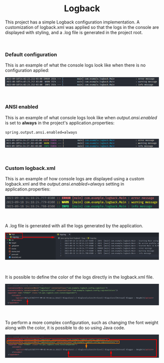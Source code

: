 <h1 align="center"><strong>Logback</strong></h1>

<p>This project has a simple Logback configuration implementation. A customization of logback.xml was applied so that the logs in the console are displayed with styling, and a .log file is generated in the project root.</p>

&nbsp;

<h3><strong>Default configuration</strong></h3>

<p>This is an example of what the console logs look like when there is no configuration applied:</p>

<div align="center">
	<img src="resources/img/logback-default.png">
</div>

&nbsp;

<h3><strong>ANSI enabled</strong></h3>

<p>This is an example of what console logs look like when <i>output.ansi.enabled</i> is set to <strong>always</strong> in the project's application.properties:</p>

```
spring.output.ansi.enabled=always
```

<div align="center">
	<img src="resources/img/logback-ansi-enabled.png">
</div>

&nbsp;

<h3><strong>Custom logback.xml</strong></h3>

<p>This is an example of how console logs are displayed using a custom logback.xml and the <i>output.ansi.enabled=always</i> setting in application.properties:</p>

<div align="center">
	<img src="resources/img/custom-logback.png">
</div>

&nbsp;

<p>A .log file is generated with all the logs generated by the application.</p>

<div align="center">
	<img src="resources/img/logs-file.png">
</div>

&nbsp;

<p>It is possible to define the color of the logs directly in the logback.xml file.</p>

<div align="center">
	<img src="resources/img/custom-colors-black.png">
</div>

&nbsp;

<p>To perform a more complex configuration, such as changing the font weight along with the color, it is possible to do so using Java code.</p>

<div align="center">
	<img src="resources/img/custom-colors-xml.png">
</div>
